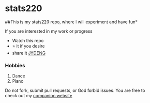 # stats220

##This is my stats220 repo, where I will experiment and have fun*

If you are interested in my work or progress
- Watch this repo
- ⭐ it if you desire
- share it [JYDENG](https://github.com/JYDENG4)

### Hobbies
1. Dance
2. Piano

Do not fork, submit pull requests, or God forbid issues. 
You are free to check out my [companion website](https://jydeng.github.io/stats220-/)
